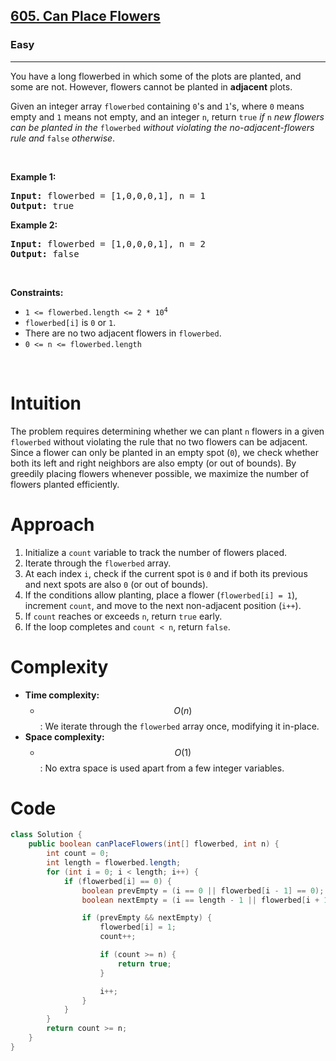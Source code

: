 <h2><a href="https://leetcode.com/problems/can-place-flowers">605. Can Place Flowers</a></h2><h3>Easy</h3><hr><p>You have a long flowerbed in which some of the plots are planted, and some are not. However, flowers cannot be planted in <strong>adjacent</strong> plots.</p>

<p>Given an integer array <code>flowerbed</code> containing <code>0</code>&#39;s and <code>1</code>&#39;s, where <code>0</code> means empty and <code>1</code> means not empty, and an integer <code>n</code>, return <code>true</code>&nbsp;<em>if</em> <code>n</code> <em>new flowers can be planted in the</em> <code>flowerbed</code> <em>without violating the no-adjacent-flowers rule and</em> <code>false</code> <em>otherwise</em>.</p>

<p>&nbsp;</p>
<p><strong class="example">Example 1:</strong></p>
<pre><strong>Input:</strong> flowerbed = [1,0,0,0,1], n = 1
<strong>Output:</strong> true
</pre><p><strong class="example">Example 2:</strong></p>
<pre><strong>Input:</strong> flowerbed = [1,0,0,0,1], n = 2
<strong>Output:</strong> false
</pre>
<p>&nbsp;</p>
<p><strong>Constraints:</strong></p>

<ul>
	<li><code>1 &lt;= flowerbed.length &lt;= 2 * 10<sup>4</sup></code></li>
	<li><code>flowerbed[i]</code> is <code>0</code> or <code>1</code>.</li>
	<li>There are no two adjacent flowers in <code>flowerbed</code>.</li>
	<li><code>0 &lt;= n &lt;= flowerbed.length</code></li>
</ul>
<br>

# Intuition
The problem requires determining whether we can plant `n` flowers in a given `flowerbed` without violating the rule that no two flowers can be adjacent. Since a flower can only be planted in an empty spot (`0`), we check whether both its left and right neighbors are also empty (or out of bounds). By greedily placing flowers whenever possible, we maximize the number of flowers planted efficiently.

# Approach
1. Initialize a `count` variable to track the number of flowers placed.
2. Iterate through the `flowerbed` array.
3. At each index `i`, check if the current spot is `0` and if both its previous and next spots are also `0` (or out of bounds).
4. If the conditions allow planting, place a flower (`flowerbed[i] = 1`), increment `count`, and move to the next non-adjacent position (`i++`).
5. If `count` reaches or exceeds `n`, return `true` early.
6. If the loop completes and `count < n`, return `false`.

# Complexity
- **Time complexity:**  
  - $$O(n)$$: We iterate through the `flowerbed` array once, modifying it in-place.
- **Space complexity:**  
  - $$O(1)$$: No extra space is used apart from a few integer variables.

# Code
```java
class Solution {
    public boolean canPlaceFlowers(int[] flowerbed, int n) {
        int count = 0;
        int length = flowerbed.length;
        for (int i = 0; i < length; i++) {
            if (flowerbed[i] == 0) {
                boolean prevEmpty = (i == 0 || flowerbed[i - 1] == 0);
                boolean nextEmpty = (i == length - 1 || flowerbed[i + 1] == 0);

                if (prevEmpty && nextEmpty) {
                    flowerbed[i] = 1;
                    count++;

                    if (count >= n) {
                        return true; 
                    }

                    i++;
                }
            }
        }
        return count >= n; 
    }
}


